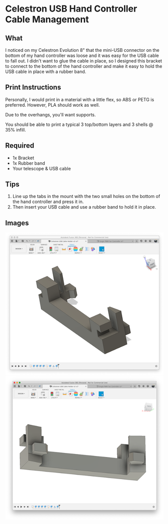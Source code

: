 # Celestron USB Hand Controller Cable Management

## What

I noticed on my Celestron Evolution 8" that the mini-USB connector 
on the bottom of my hand controller was loose and it was easy for
the USB cable to fall out.  I didn't want to glue the cable in place,
so I designed this bracket to connect to the bottom of the hand controller 
and make it easy to hold the USB cable in place with a rubber band.

## Print Instructions

Personally, I would print in a material with a little flex, so ABS or PETG 
is preferred.  However, PLA should work as well.

Due to the overhangs, you'll want supports.

You should be able to print a typical 3 top/bottom layers and 3 shells @ 35% infill.

## Required

* 1x Bracket
* 1x Rubber band
* Your telescope & USB cable

## Tips

1. Line up the tabs in the mount with the two small holes on the bottom of the
    hand controller and press it in.
1. Then insert your USB cable and use a rubber band to hold it in place.

## Images

![front](front.png)
![rear](rear.png)

